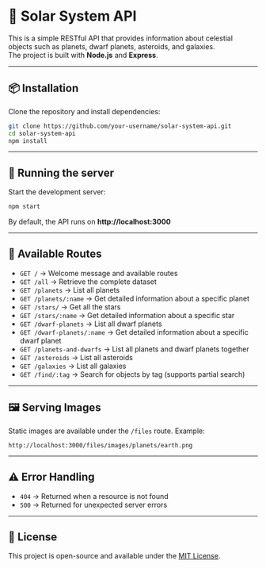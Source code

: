 # 🌌 Solar System API

This is a simple RESTful API that provides information about celestial objects such as planets, dwarf planets, asteroids, and galaxies.  
The project is built with **Node.js** and **Express**.

---

## 📦 Installation

Clone the repository and install dependencies:

```bash
git clone https://github.com/your-username/solar-system-api.git
cd solar-system-api
npm install
```

---

## 🚀 Running the server

Start the development server:

```bash
npm start
```

By default, the API runs on **http://localhost:3000**

---

## 🔭 Available Routes

- `GET /` → Welcome message and available routes  
- `GET /all` → Retrieve the complete dataset  
- `GET /planets` → List all planets  
- `GET /planets/:name` → Get detailed information about a specific planet  
- `GET /stars/` → Get all the stars
- `GET /stars/:name` → Get detailed information about a specific star  
- `GET /dwarf-planets` → List all dwarf planets  
- `GET /dwarf-planets/:name` → Get detailed information about a specific dwarf planet  
- `GET /planets-and-dwarfs` → List all planets and dwarf planets together  
- `GET /asteroids` → List all asteroids  
- `GET /galaxies` → List all galaxies  
- `GET /find/:tag` → Search for objects by tag (supports partial search)  

---

## 🖼 Serving Images

Static images are available under the `/files` route. Example:

```
http://localhost:3000/files/images/planets/earth.png
```

---

## ⚠️ Error Handling

- `404` → Returned when a resource is not found  
- `500` → Returned for unexpected server errors  

---

## 📄 License

This project is open-source and available under the [MIT License](LICENSE).
